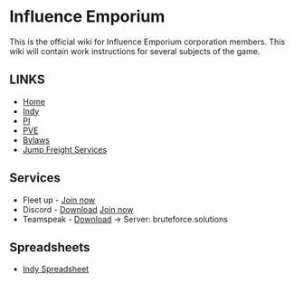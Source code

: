 # Influence Emporium
This is the official wiki for Influence Emporium corporation members.
This wiki will contain work instructions for several subjects of the game.

## LINKS
* [Home](README.md)
* [Indy](Indy.md)
* [PI](PI.md)
* [PVE](PVE.md)
* [Bylaws](Bylaws.md)
* [Jump Freight Services](JumpFreight.md)

## Services
* Fleet up - [Join now](http://fleet-up.com/Group/Join/121BD84BC507BE535ADA71E8EAFA6D88)
* Discord - [Download](http://discordapp.com/) [Join now](http://discord.gg/83Khnxq)
* Teamspeak - [Download](http://www.teamspeak3.com) -> Server: bruteforce.solutions


## Spreadsheets
* [Indy Spreadsheet](https://docs.google.com/spreadsheets/d/1I0Z58BMLIC8ZGQpHkGVBMqdQeMIUXuDeAh0DBeeGNMY/edit#gid=13406690)
